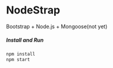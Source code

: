 NodeStrap
=========

Bootstrap + Node.js + Mongoose(not yet)


##### Install and Run
```bash
npm install
npm start
```

